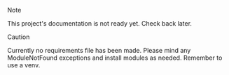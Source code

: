 > [!NOTE]
> This project's documentation is not ready yet. Check back later.

> [!CAUTION]
> Currently no requirements file has been made. Please mind any ModuleNotFound exceptions and install modules as needed. Remember to use a venv.